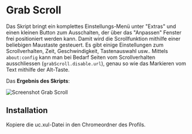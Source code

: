 # Grab Scroll
Das Skript bringt ein komplettes Einstellungs-Menü unter "Extras" und einen kleinen Button zum Ausschalten, der über das "Anpassen" 
Fenster frei positioniert werden kann. Damit wird die Scrollfunktion mithilfe einer beliebigen Maustaste gesteuert. 
Es gibt einige Einstellungen zum Scrollverhalten, Zeit, Geschwindigkeit, Tastenauswahl usw.. 
Mittels `about:config` kann man bei Bedarf Seiten vom Scrollverhalten ausschliessen (`grabScroll.disable.url`), genau so 
wie das Markieren vom Text mithilfe der Alt-Taste.

Das **Ergebnis des Skripts**:

![Screenshot Grab Scroll](https://github.com/ardiman/userChrome.js/raw/master/grabscroll/scr_grabscroll.png)

## Installation
Kopiere die uc.xul-Datei in den Chromeordner des Profils.